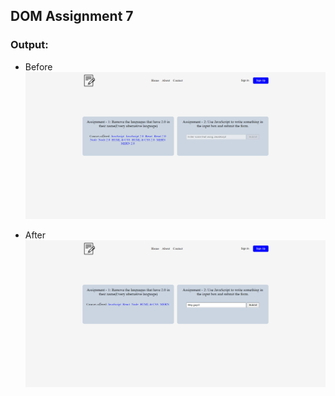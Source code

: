 ## DOM Assignment 7
### Output:
- Before
![Output](./assets/before_7.jpg)

- After
![Output](./assets/after_7.jpg)